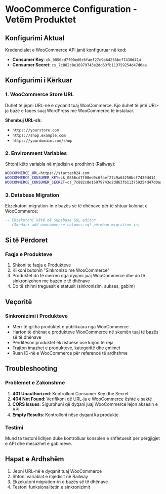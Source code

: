 # WooCommerce Configuration - Vetëm Produktet

## Konfigurimi Aktual
Kredencialet e WooCommerce API janë konfiguruar në kod:
- **Consumer Key**: `ck_0856cd7f00ed0c6faef27c9a64256bcf7430d414`
- **Consumer Secret**: `cs_7c882c8e16979743e2dd63fb113759254d47d0aa`

## Konfigurimi i Kërkuar

### 1. WooCommerce Store URL
Duhet të jepni URL-në e dyqanit tuaj WooCommerce. Kjo duhet të jetë URL-ja bazë e faqes suaj WordPress me WooCommerce të instaluar.

**Shembuj URL-sh:**
- `https://yourstore.com`
- `https://shop.example.com`
- `https://yourdomain.com/shop`

### 2. Environment Variables
Shtoni këto variabla në mjedisin e prodhimit (Railway):

```bash
WOOCOMMERCE_URL=https://startech24.com
WOOCOMMERCE_CONSUMER_KEY=ck_0856cd7f00ed0c6faef27c9a64256bcf7430d414
WOOCOMMERCE_CONSUMER_SECRET=cs_7c882c8e16979743e2dd63fb113759254d47d0aa
```

### 3. Database Migration
Ekzekutoni migration-in e bazës së të dhënave për të shtuar kolonat e WooCommerce:

```sql
-- Ekzekutoni këtë në Supabase SQL editor
-- (Skedari add-woocommerce-columns.sql përmban migration-in)
```

## Si të Përdoret

### Faqja e Produkteve
1. Shkoni te faqja e Produkteve
2. Klikoni butonin "Sinkronizo me WooCommerce"
3. Produktet do të merren nga dyqani juaj WooCommerce dhe do të sinkronizohen me bazën e të dhënave
4. Do të shihni treguesit e statusit (sinkronizim, sukses, gabim)

## Veçoritë

### Sinkronizimi i Produkteve
- Merr të gjitha produktet e publikuara nga WooCommerce
- Harton të dhënat e produkteve WooCommerce në skemën tuaj të bazës së të dhënave
- Përditëson produktet ekzistuese ose krijon të reja
- Trajton imazhet e produkteve, kategoritë dhe çmimet
- Ruan ID-në e WooCommerce për referencë të ardhshme

## Troubleshooting

### Problemet e Zakonshme
1. **401 Unauthorized**: Kontrolloni Consumer Key dhe Secret
2. **404 Not Found**: Verifikoni që URL-ja e WooCommerce është e saktë
3. **CORS Issues**: Sigurohuni që dyqani juaj WooCommerce lejon aksesin e API
4. **Empty Results**: Kontrolloni nëse dyqani ka produkte

### Testimi
Mund ta testoni lidhjen duke kontrolluar konsolën e shfletuesit për përgjigjet e API dhe mesazhet e gabimeve.

## Hapat e Ardhshëm
1. Jepni URL-në e dyqanit tuaj WooCommerce
2. Shtoni variablat e mjedisit në Railway
3. Ekzekutoni migration-in e bazës së të dhënave
4. Testoni funksionalitetin e sinkronizimit
